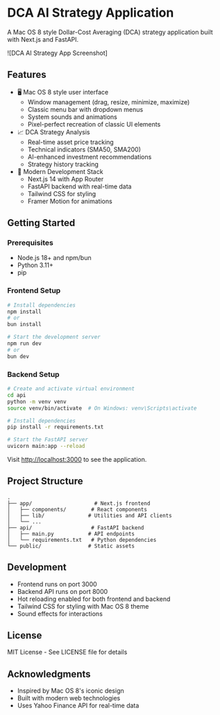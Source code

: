 # DCA AI Strategy Application

A Mac OS 8 style Dollar-Cost Averaging (DCA) strategy application built with Next.js and FastAPI.

![DCA AI Strategy App Screenshot]

## Features

- 🖥️ Mac OS 8 style user interface
  - Window management (drag, resize, minimize, maximize)
  - Classic menu bar with dropdown menus
  - System sounds and animations
  - Pixel-perfect recreation of classic UI elements
- 📈 DCA Strategy Analysis
  - Real-time asset price tracking
  - Technical indicators (SMA50, SMA200)
  - AI-enhanced investment recommendations
  - Strategy history tracking
- 🎨 Modern Development Stack
  - Next.js 14 with App Router
  - FastAPI backend with real-time data
  - Tailwind CSS for styling
  - Framer Motion for animations

## Getting Started

### Prerequisites

- Node.js 18+ and npm/bun
- Python 3.11+
- pip

### Frontend Setup

```bash
# Install dependencies
npm install
# or
bun install

# Start the development server
npm run dev
# or
bun dev
```

### Backend Setup

```bash
# Create and activate virtual environment
cd api
python -m venv venv
source venv/bin/activate  # On Windows: venv\Scripts\activate

# Install dependencies
pip install -r requirements.txt

# Start the FastAPI server
uvicorn main:app --reload
```

Visit [http://localhost:3000](http://localhost:3000) to see the application.

## Project Structure

```
.
├── app/                    # Next.js frontend
│   ├── components/        # React components
│   ├── lib/              # Utilities and API clients
│   └── ...
├── api/                   # FastAPI backend
│   ├── main.py           # API endpoints
│   └── requirements.txt   # Python dependencies
└── public/               # Static assets
```

## Development

- Frontend runs on port 3000
- Backend API runs on port 8000
- Hot reloading enabled for both frontend and backend
- Tailwind CSS for styling with Mac OS 8 theme
- Sound effects for interactions

## License

MIT License - See LICENSE file for details

## Acknowledgments

- Inspired by Mac OS 8's iconic design
- Built with modern web technologies
- Uses Yahoo Finance API for real-time data
